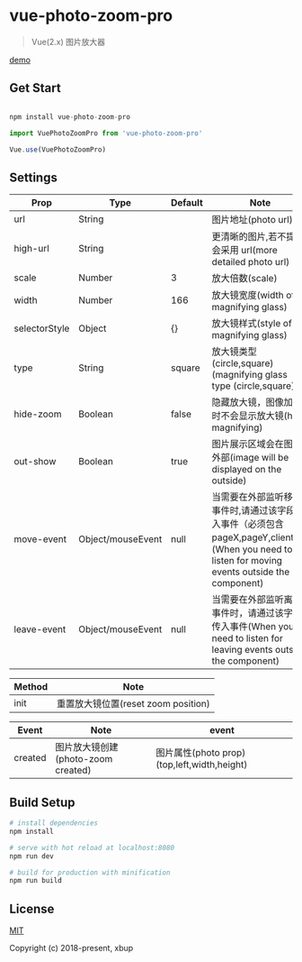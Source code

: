 # vue-photo-zoom-pro

> Vue(2.x) 图片放大器

[demo](https://codepen.io/xbup/project/editor/AjnEgE)

## Get Start

```js

npm install vue-photo-zoom-pro

```

```js
import VuePhotoZoomPro from 'vue-photo-zoom-pro'

Vue.use(VuePhotoZoomPro)
```

## Settings

| Prop | Type | Default | Note |
| ---- | ---- | ------- | ---- |
|url|String||图片地址(photo url)|
|high-url|String||更清晰的图片,若不提供会采用 url(more detailed photo url)|
|scale|Number| 3|放大倍数(scale)|
|width|Number|166|放大镜宽度(width of magnifying glass)|
|selectorStyle|Object|{}|放大镜样式(style of magnifying glass)|
|type|String|square|放大镜类型(circle,square)(magnifying glass type (circle,square))|
|hide-zoom|Boolean|false|隐藏放大镜，图像加载时不会显示放大镜(hide magnifying)|
|out-show|Boolean|true| 图片展示区域会在图片外部(image will be displayed on the outside)|
|move-event|Object/mouseEvent|null|当需要在外部监听移动事件时,请通过该字段传入事件（必须包含 pageX,pageY,clientY）(When you need to listen for moving events outside the component)|
|leave-event|Object/mouseEvent|null|当需要在外部监听离开事件时，请通过该字段传入事件(When you need to listen for leaving events outside the component)|


| Method | Note                                |
| ------ | ----------------------------------- |
| init   | 重置放大镜位置(reset zoom position) |


| Event   | Note                               | event                                           |
| ------- | ---------------------------------- | ------------------------------------------- |
| created | 图片放大镜创建(photo-zoom created) | 图片属性(photo prop)(top,left,width,height) |

## Build Setup

```bash
# install dependencies
npm install

# serve with hot reload at localhost:8080
npm run dev

# build for production with minification
npm run build
```

## License

[MIT](https://opensource.org/licenses/MIT)

Copyright (c) 2018-present, xbup
